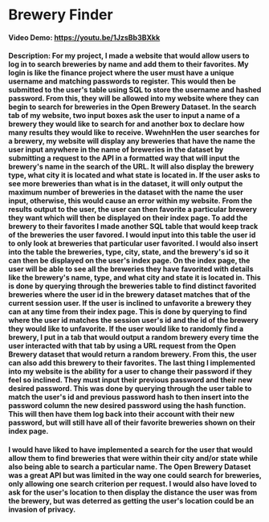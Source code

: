 # Brewery Finder
#### Video Demo: https://youtu.be/1JzsBb3BXkk
#### Description: For my project, I made a website that would allow users to log in to search breweries by name and add them to their favorites. My login is like the finance project where the user must have a unique username and matching passwords to register. This would then be submitted to the user's table using SQL to store the username and hashed password. From this, they will be allowed into my website where they can begin to search for breweries in the Open Brewery Dataset. In the search tab of my website, two input boxes ask the user to input a name of a brewery they would like to search for and another box to declare how many results they would like to receive. WwehnHen the user searches for a brewery, my website will display any breweries that have the name the user input anywhere in the name of breweries in the dataset by submitting a request to the API in a formatted way that will input the brewery's name in the search of the URL. It will also display the brewery type, what city it is located and what state is located in. If the user asks to see more breweries than what is in the dataset, it will only output the maximum number of breweries in the dataset with the name the user input, otherwise, this would cause an error within my website. From the results output to the user, the user can then favorite a particular brewery they want which will then be displayed on their index page. To add the brewery to their favorites I made another SQL table that would keep track of the breweries the user favored. I would input into this table the user id to only look at breweries that particular user favorited. I would also insert into the table the breweries, type, city, state, and the brewery's id so it can then be displayed on the user's index page. On the index page, the user will be able to see all the breweries they have favorited with details like the brewery's name, type, and what city and state it is located in. This is done by querying through the breweries table to find distinct favorited breweries where the user id in the brewery dataset matches that of the current session user. If the user is inclined to unfavorite a brewery they can at any time from their index page. This is done by querying to find where the user id matches the session user's id and the id of the brewery they would like to unfavorite. If the user would like to randomly find a brewery, I put in a tab that would output a random brewery every time the user interacted with that tab by using a URL request from the Open Brewery dataset that would return a random brewery. From this, the user can also add this brewery to their favorites. The last thing I implemented into my website is the ability for a user to change their password if they feel so inclined. They must input their previous password and their new desired password. This was done by querying through the user table to match the user's id and previous password hash to then insert into the password column the new desired password using the hash function. This will then have them log back into their account with their new password, but will still have all of their favorite breweries shown on their index page.
 
#### I would have liked to have implemented a search for the user that would allow them to find breweries that were within their city and/or state while also being able to search a particular name. The Open Brewery Dataset was a great API but was limited in the way one could search for breweries, only allowing one search criterion per request. I would also have loved to ask for the user's location to then display the distance the user was from the brewery, but was deterred as getting the user's location could be an invasion of privacy.

